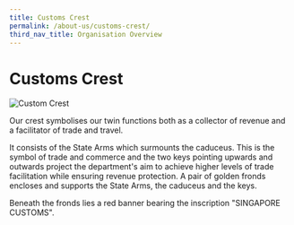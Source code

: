 ```yaml
---
title: Customs Crest
permalink: /about-us/customs-crest/
third_nav_title: Organisation Overview
---
```


# Customs Crest

![Custom Crest](https://www.customs.gov.sg/-/media/cus/images/about-us/customs_crest.gif)

Our crest symbolises our twin functions both as a collector of revenue and a facilitator of trade and travel.

It consists of the State Arms which surmounts the caduceus. This is the symbol of trade and commerce and the two keys pointing upwards and outwards project the department's aim to achieve higher levels of trade facilitation while ensuring revenue protection. A pair of golden fronds encloses and supports the State Arms, the caduceus and the keys.

Beneath the fronds lies a red banner bearing the inscription "SINGAPORE CUSTOMS".

